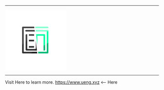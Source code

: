 ----

<img src="UengLogo[nb].png" alt="" align="center" width="200px" height="auto">

----

Visit Here to learn more.
https://www.ueng.xyz <-- Here
